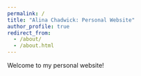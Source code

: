 ```yaml
---
permalink: /
title: "Alina Chadwick: Personal Website"
author_profile: true
redirect_from: 
  - /about/
  - /about.html
---
```


Welcome to my personal website!
